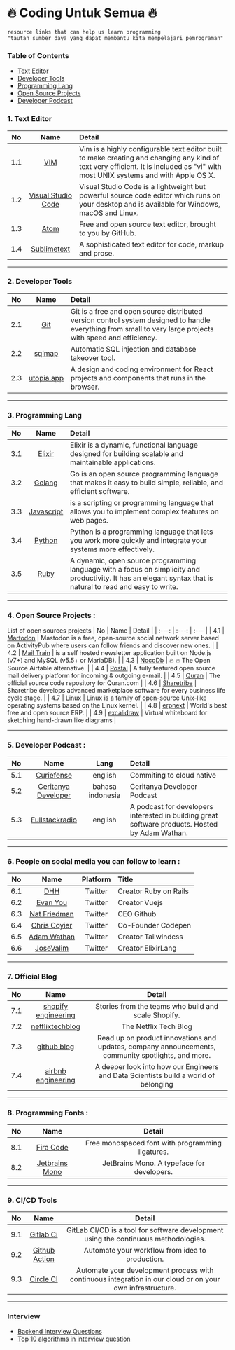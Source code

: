 # :fire: Coding Untuk Semua :fire:
```
resource links that can help us learn programming
"tautan sumber daya yang dapat membantu kita mempelajari pemrograman"
```

### Table of Contents
  - [Text Editor](#text-editor)
  - [Developer Tools](#developet-tools)
  - [Programming Lang](#programming-lang)
  - [Open Source Projects](#open-source-projects)
  - [Developer Podcast](#developer-podcast)

### 1. Text Editor
| No | Name | Detail |
| :---: | :---: | :--- |
| 1.1 | [VIM](/text-editor/vim.md) | Vim is a highly configurable text editor built to make creating and changing any kind of text very efficient. It is included as "vi" with most UNIX systems and with Apple OS X. |
| 1.2 | [Visual Studio Code](/text-editor/visual-studio-code.md) | Visual Studio Code is a lightweight but powerful source code editor which runs on your desktop and is available for Windows, macOS and Linux. |
| 1.3 | [Atom](https://atom.io/) | Free and open source text editor, brought to you by GitHub. |
| 1.4 | [Sublimetext](https://www.sublimetext.com/) | A sophisticated text editor for code, markup and prose. |

---

### 2. Developer Tools
| No | Name | Detail |
| :---: | :---: | :--- |
| 2.1 | [Git](/tools/git.md) | Git is a free and open source distributed version control system designed to handle everything from small to very large projects with speed and efficiency. |
| 2.2 | [sqlmap](https://github.com/sqlmapproject/sqlmap) | Automatic SQL injection and database takeover tool. |
| 2.3 | [utopia.app](https://utopia.app/) | A design and coding environment for React projects and components that runs in the browser. |

---

### 3. Programming Lang
| No | Name | Detail |
| :---: | :---: | :--- |
| 3.1 | [Elixir](/programming-lang/elixir.md) | Elixir is a dynamic, functional language designed for building scalable and maintainable applications. |
| 3.2 | [Golang](/programming-lang/golang.md) | Go is an open source programming language that makes it easy to build simple, reliable, and efficient software. |
| 3.3 | [Javascript](/programming-lang/javascript.md) | is a scripting or programming language that allows you to implement complex features on web pages. |
| 3.4 | [Python](/programming-lang/python.md) | Python is a programming language that lets you work more quickly and integrate your systems more effectively. |
| 3.5 | [Ruby](/programming-lang/ruby.md) | A dynamic, open source programming language with a focus on simplicity and productivity. It has an elegant syntax that is natural to read and easy to write. |

---

### 4. Open Source Projects :
List of open sources projects
| No | Name | Detail |
| :---: | :---: | :--- |
| 4.1 | [Martodon](https://github.com/tootsuite/mastodon) | Mastodon is a free, open-source social network server based on ActivityPub where users can follow friends and discover new ones. |
| 4.2 | [Mail Train](https://github.com/Mailtrain-org/mailtrain) | is a self hosted newsletter application built on Node.js (v7+) and MySQL (v5.5+ or MariaDB). |
| 4.3 | [NocoDb](https://github.com/nocodb/nocodb) | 🔥 🔥 The Open Source Airtable alternative. |
| 4.4 | [Postal](https://github.com/postalhq/postal) | A fully featured open source mail delivery platform for incoming & outgoing e-mail. |
| 4.5 | [Quran](https://github.com/quran/quran.com-frontend-v2) | The official source code repository for Quran.com  |
| 4.6 | [Sharetribe](https://github.com/sharetribe/sharetribe) | Sharetribe develops advanced marketplace software for every business life cycle stage. |
| 4.7 | [Linux](oss-projects/linux.md) | Linux is a family of open-source Unix-like operating systems based on the Linux kernel. |
| 4.8 | [erpnext](https://github.com/frappe/erpnext) | World's best free and open source ERP. |
| 4.9 | [excalidraw](https://github.com/excalidraw/excalidraw) | Virtual whiteboard for sketching hand-drawn like diagrams |

---

### 5. Developer Podcast :
| No | Name | Lang | Detail |
| :---: | :---: | :---: | :--- |
| 5.1 | [Curiefense](https://podcast.curiefense.io/episodes) | english | Commiting to cloud native |
| 5.2 | [Ceritanya Developer](https://anchor.fm/ceritanya-developer) | bahasa indonesia | Ceritanya Developer Podcast |
| 5.3 | [Fullstackradio](https://fullstackradio.com/) | english | A podcast for developers interested in building great software products. Hosted by Adam Wathan. |

---

### 6. People on social media you can follow to learn :
| No | Name | Platform | Title |
| :---: | :---: | :---: | :--- |
| 6.1 |[DHH](https://twitter.com/dhh) | Twitter | Creator Ruby on Rails |
| 6.2 |[Evan You](https://twitter.com/youyuxi) | Twitter | Creator Vuejs |
| 6.3 |[Nat Friedman](https://twitter.com/natfriedman) | Twitter | CEO Github |
| 6.4 |[Chris Coyier](https://twitter.com/chriscoyier) | Twitter | Co-Founder Codepen |
| 6.5 |[Adam Wathan](https://twitter.com/adamwathan) | Twitter | Creator Tailwindcss |
| 6.6 |[JoseValim](https://twitter.com/josevalim) | Twitter | Creator ElixirLang |

---

### 7. Official Blog
| No | Name | Detail |
| :---: | :---: | :---: |
| 7.1 | [shopify engineering](https://shopify.engineering/) | Stories from the teams who build and scale Shopify. |
| 7.2 | [netflixtechblog](https://netflixtechblog.com/) | The Netflix Tech Blog |
| 7.3 | [github blog](https://github.blog/) | Read up on product innovations and updates, company announcements, community spotlights, and more. |
| 7.4 | [airbnb engineering](https://medium.com/airbnb-engineering) | A deeper look into how our Engineers and Data Scientists build a world of belonging |

---

### 8. Programming Fonts :
| No | Name | Detail |
| :---: | :---: | :---: |
| 8.1 | [Fira Code](https://github.com/tonsky/FiraCode) | Free monospaced font with programming ligatures. |
| 8.2 | [Jetbrains Mono](https://www.jetbrains.com/lp/mono/) | JetBrains Mono. A typeface for developers. |

---

### 9. CI/CD Tools
| No | Name | Detail |
| :---: | :---: | :---: |
| 9.1 | [Gitlab Ci](https://docs.gitlab.com/ee/ci/) | GitLab CI/CD is a tool for software development using the continuous methodologies. |
| 9.2 | [Github Action](https://github.com/features/actions) | Automate your workflow from idea to production. |
| 9.3 | [Circle CI](https://circleci.com/) | Automate your development process with continuous integration in our cloud or on your own infrastructure. |

---

### Interview
*  [Backend Interview Questions](https://github.com/arialdomartini/Back-End-Developer-Interview-Questions)
*  [Top 10 algorithms in interview question](https://www.geeksforgeeks.org/top-10-algorithms-in-interview-questions/)
